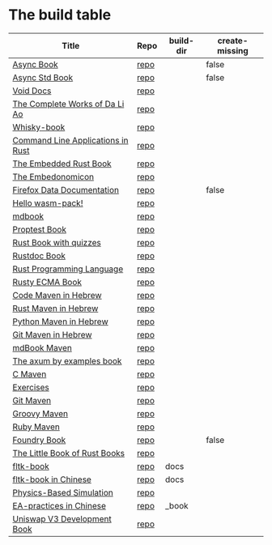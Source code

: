 # The build table

| Title | Repo | build-dir | create-missing |
|-------|------|-------------|--------| 
| [Async Book](https://rust-lang.github.io/async-book/index.html) | [repo](https://github.com/rust-lang/async-book) |  | false |
| [Async Std Book](https://book.async.rs/) | [repo](https://github.com/async-rs/async-std) |  | false |
| [Void Docs](https://docs.voidlinux.org/) | [repo](https://github.com/void-linux/void-docs) |  |  |
| [The Complete Works of Da Li Ao](https://whatot.github.io/leeao/index.html) | [repo](https://github.com/whatot/leeao) |  |  |
| [Whisky-book](https://docs.getwhisky.app/) | [repo](https://github.com/whisky-app/whisky-book) |  |  |
| [Command Line Applications in Rust](https://rust-cli.github.io/book/index.html) | [repo](https://github.com/rust-cli/book) |  |  |
| [The Embedded Rust Book](https://docs.rust-embedded.org/book/index.html) | [repo](https://github.com/rust-embedded/book) |  |  |
| [The Embedonomicon](https://docs.rust-embedded.org/embedonomicon/index.html) | [repo](https://github.com/rust-embedded/embedonomicon) |  |  |
| [Firefox Data Documentation]() | [repo](https://github.com/mozilla/data-docs) |  | false |
| [Hello wasm-pack!](https://rustwasm.github.io/wasm-pack/book/) | [repo](https://github.com/rustwasm/wasm-pack) |  |  |
| [mdbook](https://rust-lang.github.io/mdBook/) | [repo](https://github.com/rust-lang/mdbook) |  |  |
| [Proptest Book](https://altsysrq.github.io/proptest-book/intro.html) | [repo](https://github.com/proptest-rs/proptest) |  |  |
| [Rust Book with quizzes](https://rust-book.cs.brown.edu/) | [repo](https://github.com/cognitive-engineering-lab/rust-book) |  |  |
| [Rustdoc Book](https://doc.rust-lang.org/stable/rustdoc/) | [repo](https://github.com/rust-lang/rust) |  |  |
| [Rust Programming Language](https://doc.rust-lang.org/book/) | [repo](https://github.com/rust-lang/book) |  |  |
| [Rusty ECMA Book](https://rusty-ecma.github.io/rusty-ecma-book/) | [repo](https://github.com/rusty-ecma/rusty-ecma-book) |  |  |
| [Code Maven in Hebrew](https://he.code-maven.com/) | [repo](https://github.com/szabgab/he.code-maven.com) |  |  |
| [Rust Maven in Hebrew](https://rust-he.code-maven.com/) | [repo](https://github.com/szabgab/rust-he.code-maven.com) |  |  |
| [Python Maven in Hebrew](https://python-he.code-maven.com/) | [repo](https://github.com/szabgab/python-he.code-maven.com) |  |  |
| [Git Maven in Hebrew](https://git-he.code-maven.com/) | [repo](https://github.com/szabgab/git-he.code-maven.com) |  |  |
| [mdBook Maven](https://mdbook.code-maven.com/) | [repo](https://github.com/szabgab/mdbook.code-maven.com) |  |  |
| [The axum by examples book](https://axum.code-maven.com/) | [repo](https://github.com/szabgab/axum) |  |  |
| [C Maven](https://c.code-maven.com/) | [repo](https://github.com/szabgab/c.code-maven.com) |  |  |
| [Exercises](https://exercises.code-maven.com/) | [repo](https://github.com/szabgab/exercises.code-maven.com) |  |  |
| [Git Maven](https://git.code-maven.com/) | [repo](https://github.com/szabgab/git.code-maven.com) |  |  |
| [Groovy Maven](https://groovy.code-maven.com/) | [repo](https://github.com/szabgab/groovy.code-maven.com) |  |  |
| [Ruby Maven](https://ruby.code-maven.com/) | [repo](https://github.com/szabgab/ruby.code-maven.com) |  |  |
| [Foundry Book](https://book.getfoundry.sh/) | [repo](https://github.com/foundry-rs/book) |  | false |
| [The Little Book of Rust Books](https://lborb.github.io/book/) | [repo](https://github.com/lborb/book) |  |  |
| [fltk-book](https://fltk-rs.github.io/fltk-book/) | [repo](https://github.com/fltk-rs/fltk-book) | docs |  |
| [fltk-book in Chinese](https://fltk.flatig.vip/) | [repo](https://github.com/flatigers/fltk-book-zh) | docs |  |
| [Physics-Based Simulation]() | [repo](https://github.com/phys-sim-book/mdbook-src) |  |  |
| [EA-practices in Chinese]() | [repo](https://github.com/tonydeng/ea-practices) | _book |  |
| [Uniswap V3 Development Book](https://uniswapv3book.com/) | [repo](https://github.com/jeiwan/uniswapv3-book) |  |  |
